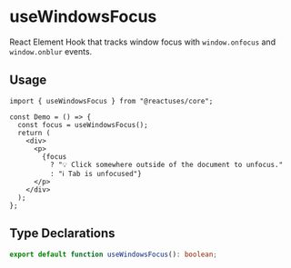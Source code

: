 # useWindowsFocus

React Element Hook that tracks window focus with `window.onfocus` and `window.onblur` events.

## Usage

```tsx
import { useWindowsFocus } from "@reactuses/core";

const Demo = () => {
  const focus = useWindowsFocus();
  return (
    <div>
      <p>
        {focus
          ? "💡 Click somewhere outside of the document to unfocus."
          : "ℹ Tab is unfocused"}
      </p>
    </div>
  );
};
```

## Type Declarations

```ts
export default function useWindowsFocus(): boolean;
```
